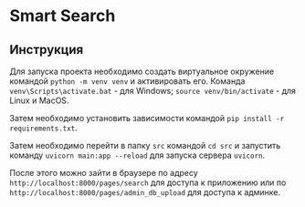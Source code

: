 # Smart Search
 
## Инструкция
Для запуска проекта необходимо создать виртуальное окружение командой `python -m venv venv` и активировать его. Команда `venv\Scripts\activate.bat` - для Windows; `source venv/bin/activate` - для Linux и MacOS.

Затем необходимо установить зависимости командой `pip install -r requirements.txt`.

Затем необходимо перейти в папку `src` командой `cd src` и запустить команду `uvicorn main:app --reload` для запуска сервера `uvicorn`.

После этого можно зайти в браузере по адресу `http://localhost:8000/pages/search` для доступa к приложению или по `http://localhost:8000/pages/admin_db_upload` для доступа к админке.

